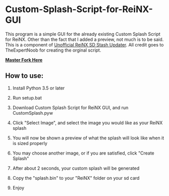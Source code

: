 # Custom-Splash-Script-for-ReiNX-GUI

This program is a simple GUI for the already existing Custom Splash Script for ReiNX. Other than the fact that I added a preview, not much is to be said. This is a component of [Unofficial ReiNX SD Stash Updater](https://github.com/lunalik2/Unofficial-ReiNX-SD-Stash-Updater). All credit goes to TheExpertNoob for creating the orginal script.

**[Master Fork Here](https://github.com/TheExpertNoob/Custom-Splash-Script-for-ReiNX/tree/master)**

## How to use:
1. Install Python 3.5 or later

2. Run setup.bat

3. Download Custom Splash Script for ReiNX GUI, and run CustomSplash.pyw

4. Click "Select Image", and select the image you would like as your ReiNX splash

5. You will now be shown a preview of what the splash will look like when it is sized properly

6. You may choose another image, or if you are satisfied, click "Create Splash"

7. After about 2 seconds, your custom splash will be generated

8. Copy the "splash.bin" to your "ReiNX" folder on your sd card

9. Enjoy
